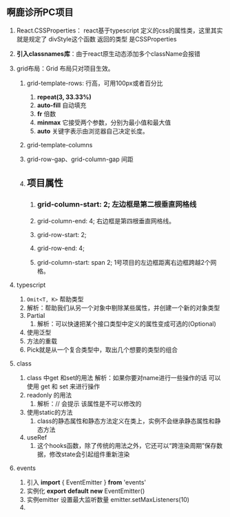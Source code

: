 ## 啊鹿诊所PC项目

1. React.CSSProperties： react基于typescript 定义的css的属性类，这里其实就是规定了 divStyle这个函数 返回的类型 是CSSProperties

2. **引入classnames库**：由于react原生动态添加多个className会报错

3. grid布局：Grid 布局只对项目生效。

   1. grid-template-rows: 行高，可用100px或者百分比

      1.  **repeat(3, 33.33%)**
      2. **auto-fill**  自动填充
      3. **fr**  倍数
      4. **minmax**  它接受两个参数，分别为最小值和最大值
      5. **auto** 关键字表示由浏览器自己决定长度。

   2. grid-template-columns

   3. grid-row-gap、grid-column-gap 间距

   4. ## 项目属性

      1. ### grid-column-start: 2;  左边框是第二根垂直网格线 

      2. grid-column-end: 4; 右边框是第四根垂直网格线。

      3. grid-row-start: 2;

      4. grid-row-end: 4;

      5. grid-column-start: span 2; 1号项目的左边框距离右边框跨越2个网格。

4. typescript

   1.  `Omit<T, K>` 帮助类型
      1. 解析：帮助我们从另一个对象中剔除某些属性，并创建一个新的对象类型
   2.  Partial
       1.  解析：可以快速把某个接口类型中定义的属性变成可选的(Optional)
   3.  使用泛型
   4.  方法的重载
   5.  Pick就是从一个复合类型中，取出几个想要的类型的组合
   
5. class

   1. class 中get 和set的用法
      解析：如果你要对name进行一些操作的话 可以使用 get 和 set 来进行操作
   2. readonly 的用法
      1. 解析：// 会提示 该属性是不可以修改的
   3. 使用static的方法
      1. class的静态属性和静态方法定义在类上，实例不会继承静态属性和静态方法
   4. useRef
      1. 这个hooks函数，除了传统的用法之外，它还可以“跨渲染周期”保存数据，修改state会引起组件重新渲染
   
6. events

   1. 引入 **import** { EventEmitter } **from** 'events'
   2. 实例化 **export** **default** **new** EventEmitter()
   3. 实例emitter 设置最大监听数量 emitter.setMaxListeners(10)
   4. 